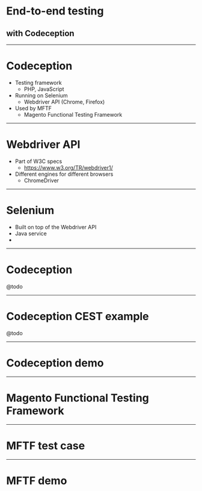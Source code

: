 # End-to-end testing
## with Codeception

---
# Codeception
- Testing framework
    - PHP, JavaScript
- Running on Selenium
    - Webdriver API (Chrome, Firefox)
- Used by MFTF
    - Magento Functional Testing Framework

---
# Webdriver API
- Part of W3C specs
    - https://www.w3.org/TR/webdriver1/
- Different engines for different browsers
    - ChromeDriver

---
# Selenium
- Built on top of the Webdriver API
- Java service
-

---
# Codeception
@todo

---
# Codeception CEST example
@todo

---
# Codeception demo

---
# Magento Functional Testing Framework

---
# MFTF test case

---
# MFTF demo
